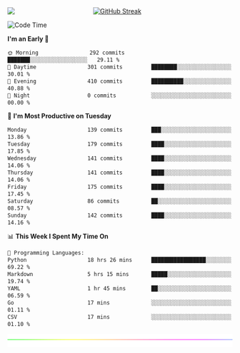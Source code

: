 
<!-- ### Hi there 👋-->
<div>
<!--     <img align="left" src="https://github.com/heartyang520/HeartYang.github.io/blob/main/share/hacker_a.gif?raw=true.gif" width="33%"> -->
<!--       <picture>
    <source media="(prefers-color-scheme: dark)" srcset="https://cdn.jsdelivr.net/gh/sun0225SUN/sun0225SUN/assets/images/coding.gif" />
    <source media="(prefers-color-scheme: light)" srcset="https://cdn.jsdelivr.net/gh/sun0225SUN/sun0225SUN/assets/images/developer.svg" height="225px" />
    <img src="https://cdn.jsdelivr.net/gh/sun0225SUN/sun0225SUN/assets/images/coding.gif" />
  </picture> -->
<!--     <img align="left" src="https://cdn.jsdelivr.net/gh/sun0225SUN/sun0225SUN/assets/images/coding.gif" width="38%"> -->
<!--     <img align="left" src="https://github.com/heartyang520/HeartYang.github.io/blob/main/share/hacker_a.gif?raw=true.gif" width="33%"> -->
    <img align="left" src="https://cdn.jsdelivr.net/gh/sun0225SUN/sun0225SUN/assets/images/coding.gif" width="38%">
    <a href="https://git.io/streak-stats"><img src="https://streak-stats.demolab.com?user=NoyeArk&theme=cobalt&hide_border=true" alt="GitHub Streak" /></a>
</div>  

<!--START_SECTION:waka-->
![Code Time](http://img.shields.io/badge/Code%20Time-24%20hrs%2024%20mins-blue)

**I'm an Early 🐤** 

```text
🌞 Morning                292 commits         ███████░░░░░░░░░░░░░░░░░░   29.11 % 
🌆 Daytime                301 commits         ████████░░░░░░░░░░░░░░░░░   30.01 % 
🌃 Evening                410 commits         ██████████░░░░░░░░░░░░░░░   40.88 % 
🌙 Night                  0 commits           ░░░░░░░░░░░░░░░░░░░░░░░░░   00.00 % 
```
📅 **I'm Most Productive on Tuesday** 

```text
Monday                   139 commits         ███░░░░░░░░░░░░░░░░░░░░░░   13.86 % 
Tuesday                  179 commits         ████░░░░░░░░░░░░░░░░░░░░░   17.85 % 
Wednesday                141 commits         ████░░░░░░░░░░░░░░░░░░░░░   14.06 % 
Thursday                 141 commits         ████░░░░░░░░░░░░░░░░░░░░░   14.06 % 
Friday                   175 commits         ████░░░░░░░░░░░░░░░░░░░░░   17.45 % 
Saturday                 86 commits          ██░░░░░░░░░░░░░░░░░░░░░░░   08.57 % 
Sunday                   142 commits         ████░░░░░░░░░░░░░░░░░░░░░   14.16 % 
```

📊 **This Week I Spent My Time On** 

```text
💬 Programming Languages: 
Python                   18 hrs 26 mins      █████████████████░░░░░░░░   69.22 % 
Markdown                 5 hrs 15 mins       █████░░░░░░░░░░░░░░░░░░░░   19.74 % 
YAML                     1 hr 45 mins        ██░░░░░░░░░░░░░░░░░░░░░░░   06.59 % 
Go                       17 mins             ░░░░░░░░░░░░░░░░░░░░░░░░░   01.11 % 
CSV                      17 mins             ░░░░░░░░░░░░░░░░░░░░░░░░░   01.10 % 
```

<!--END_SECTION:waka-->

<!--     ![NoyeArk's github stats](https://github-readme-stats.vercel.app/api?username=NoyeArk&show_icons=true) -->

<img src="https://github.com/heartyang520/HeartYang.github.io/blob/main/share/paomaxian.gif?raw=true" height="30" width="100%">

<!--
**NoyeArk/NoyeArk** is a ✨ _special_ ✨ repository because its `README.md` (this file) appears on your GitHub profile.

Here are some ideas to get you started:

- 🔭 I’m currently working on ...
- 🌱 I’m currently learning ...
- 👯 I’m looking to collaborate on ...
- 🤔 I’m looking for help with ...
- 💬 Ask me about ...
- 📫 How to reach me: ...
- 😄 Pronouns: ...
- ⚡ Fun fact: ...
-->
